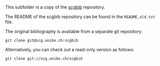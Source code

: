 This subfolder is a copy of the [scgbib](http://scg.unibe.ch/scgbib?query=Tymc18a) repository.

The README of the scgbib repository can be found in the `README_old.txt` file.

The original bibliography is available from a separate git repository:

	git clone git@scg.unibe.ch:scgbib

Alternatively, you can check out a read-only version as follows:

	git clone git://scg.unibe.ch/scgbib

